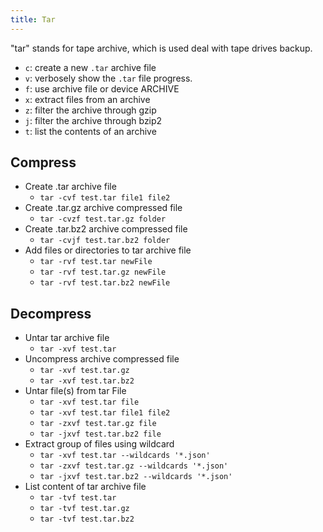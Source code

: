 ```yaml
---
title: Tar
---
```


"tar" stands for tape archive, which is used deal with tape drives backup.

- `c`: create a new `.tar` archive file
- `v`: verbosely show the `.tar` file progress.
- `f`: use archive file or device ARCHIVE
- `x`: extract files from an archive
- `z`: filter the archive through gzip
- `j`: filter the archive through bzip2
- `t`: list the contents of an archive

## Compress

- Create .tar archive file
    - `tar -cvf test.tar file1 file2`
- Create .tar.gz archive compressed file
    - `tar -cvzf test.tar.gz folder`
- Create .tar.bz2 archive compressed file
    - `tar -cvjf test.tar.bz2 folder`
- Add files or directories to tar archive file
    - `tar -rvf test.tar newFile`
    - `tar -rvf test.tar.gz newFile`
    - `tar -rvf test.tar.bz2 newFile`

## Decompress
- Untar tar archive file
    - `tar -xvf test.tar`
- Uncompress archive compressed file
    - `tar -xvf test.tar.gz`
    - `tar -xvf test.tar.bz2`
- Untar file(s) from tar File
    - `tar -xvf test.tar file`
    - `tar -xvf test.tar file1 file2`
    - `tar -zxvf test.tar.gz file`
    - `tar -jxvf test.tar.bz2 file`
- Extract group of files using wildcard
    - `tar -xvf test.tar --wildcards '*.json'`
    - `tar -zxvf test.tar.gz --wildcards '*.json'`
    - `tar -jxvf test.tar.bz2 --wildcards '*.json'`
- List content of tar archive file
    - `tar -tvf test.tar`
    - `tar -tvf test.tar.gz`
    - `tar -tvf test.tar.bz2`
